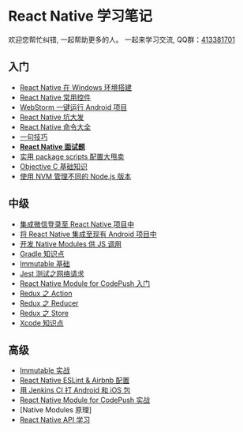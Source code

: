 # React Native 学习笔记

欢迎您帮忙纠错, 一起帮助更多的人。 一起来学习交流, QQ群：[413381701](http://shang.qq.com/wpa/qunwpa?idkey=3b9474dacbf35e4a9659e89399758406e510e5b8a3f81109f7d07efaadc6056d)

## 入门
* [React Native 在 Windows 环境搭建](https://github.com/Kennytian/learning-react-native/blob/master/environment/config-environment-on-windows.md)
* [React Native 常用控件](https://github.com/Kennytian/learning-react-native/blob/master/components/popular-component.md)
* [WebStorm 一键运行 Android 项目](https://github.com/Kennytian/learning-react-native/blob/master/ide/webstorm/run_with_npm.md)
* [React Native 坑大发](https://github.com/Kennytian/learning-react-native/blob/master/environment/react-native-pit.md)
* [React Native 命令大全](https://github.com/Kennytian/learning-react-native/blob/master/api/react-native-commands.md)
* [一句技巧](https://github.com/Kennytian/learning-react-native/blob/master/others/one-word-tips.md)
* **[React Native 面试题](https://github.com/Kennytian/learning-react-native/blob/master/others/react-native-interview.md)**
* [实用 package scripts 配置大甩卖](https://github.com/Kennytian/learning-react-native/blob/master/others/package-scripts.md)
* [Objective C 基础知识](https://github.com/Kennytian/learning-react-native/blob/master/api/learning-objective-c.md)
* [使用 NVM 管理不同的 Node.js 版本](https://github.com/Kennytian/learning-react-native/blob/master/environment/nvm.md)

## 中级
* [集成微信登录至 React Native 项目中](https://github.com/Kennytian/learning-react-native/blob/master/components/login-with-wechat.md)
* [将 React Native 集成至现有 Android 项目中](https://github.com/Kennytian/embedded)
* [开发 Native Modules 供 JS 调用](https://github.com/Kennytian/learning-react-native/blob/master/components/develop-native-modules.md)
* [Gradle 知识点](https://github.com/Kennytian/learning-react-native/blob/master/gradle/gradle-basic.md)
* [Immutable 基础](https://github.com/Kennytian/learning-react-native/blob/master/others/first-immutable.md)
* [Jest 测试之网络请求](https://github.com/Kennytian/learning-react-native/blob/master/api/jest-in-action-network-request.md)
* [React Native Module for CodePush 入门](https://github.com/Kennytian/learning-react-native/blob/master/components/code-push-basic.md)
* [Redux 之 Action](https://github.com/Kennytian/learning-react-native/blob/master/redux/action.md)
* [Redux 之 Reducer](https://github.com/Kennytian/learning-react-native/blob/master/redux/reducer.md)
* [Redux 之 Store](https://github.com/Kennytian/learning-react-native/blob/master/redux/store.md)
* [Xcode 知识点](https://github.com/Kennytian/learning-react-native/blob/master/environment/xcode.md)

## 高级
* [Immutable 实战](https://github.com/Kennytian/learning-react-native/blob/master/others/action-immutable.md)
* [React Native ESLint & Airbnb 配置](https://github.com/Kennytian/learning-react-native/blob/master/environment/react-native-eslint.md)
* [用 Jenkins CI 打 Android 和 iOS 包](https://github.com/Kennytian/learning-react-native/blob/master/environment/react-native-ci.md)
* [React Native Module for CodePush 实战](https://github.com/Kennytian/learning-react-native/blob/master/components/code-push-action.md)
* [Native Modules 原理]
* [React Native API 学习](https://github.com/Kennytian/learning-react-native/blob/master/api/react-native-api.md)
